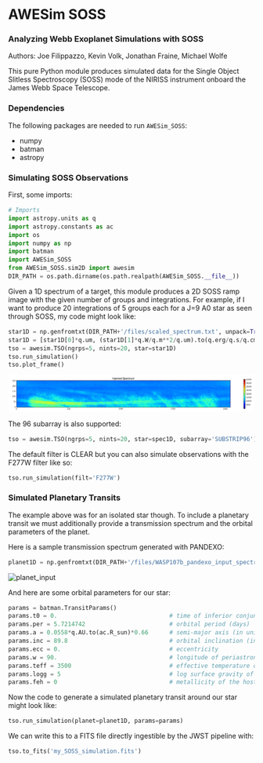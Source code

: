# AWESim SOSS

### Analyzing Webb Exoplanet Simulations with SOSS

Authors: Joe Filippazzo, Kevin Volk, Jonathan Fraine, Michael Wolfe

This pure Python module produces simulated data for the Single Object Slitless Spectroscopy (SOSS) mode of the NIRISS instrument onboard the James Webb Space Telescope.

### Dependencies
The following packages are needed to run `AWESim_SOSS`:
- numpy
- batman
- astropy

### Simulating SOSS Observations

First, some imports:

```python
# Imports
import astropy.units as q
import astropy.constants as ac
import os
import numpy as np
import batman
import AWESim_SOSS
from AWESim_SOSS.sim2D import awesim
DIR_PATH = os.path.dirname(os.path.realpath(AWESim_SOSS.__file__))
```

Given a 1D spectrum of a target, this module produces a 2D SOSS ramp image with the given number of groups and integrations. For example, if I want to produce 20 integrations of 5 groups each for a J=9 A0 star as seen through SOSS, my code might look like:

```python
star1D = np.genfromtxt(DIR_PATH+'/files/scaled_spectrum.txt', unpack=True)
star1D = [star1D[0]*q.um, (star1D[1]*q.W/q.m**2/q.um).to(q.erg/q.s/q.cm**2/q.AA)]
tso = awesim.TSO(ngrps=5, nints=20, star=star1D)
tso.run_simulation()
tso.plot_frame()
```

![output](AWESim_SOSS/img/2D_star.png "The output trace")

The 96 subarray is also supported:

```python
tso = awesim.TSO(ngrps=5, nints=20, star=spec1D, subarray='SUBSTRIP96')
```

The default filter is CLEAR but you can also simulate observations with the F277W filter like so:

```python
tso.run_simulation(filt='F277W')
```

### Simulated Planetary Transits

The example above was for an isolated star though. To include a planetary transit we must additionally provide a transmission spectrum and the orbital parameters of the planet.

Here is a sample transmission spectrum generated with PANDEXO:

```python
planet1D = np.genfromtxt(DIR_PATH+'/files/WASP107b_pandexo_input_spectrum.dat', unpack=True)
````

![planet_input](AWESim_SOSS/img/1D_planet.png "The input transmission spectrum")

And here are some orbital parameters for our star:

```python
params = batman.TransitParams()
params.t0 = 0.                                # time of inferior conjunction
params.per = 5.7214742                        # orbital period (days)
params.a = 0.0558*q.AU.to(ac.R_sun)*0.66      # semi-major axis (in units of stellar radii)
params.inc = 89.8                             # orbital inclination (in degrees)
params.ecc = 0.                               # eccentricity
params.w = 90.                                # longitude of periastron (in degrees)
params.teff = 3500                            # effective temperature of the host star
params.logg = 5                               # log surface gravity of the host star
params.feh = 0                                # metallicity of the host star
```

Now the code to generate a simulated planetary transit around our star might look like:

```python
tso.run_simulation(planet=planet1D, params=params)
```

We can write this to a FITS file directly ingestible by the JWST pipeline with:

```python
tso.to_fits('my_SOSS_simulation.fits')
```

<!--We can verify that the lightcurves are wavelength dependent by plotting a few different columns of the SOSS trace like so:

```python
TSO.plot_lightcurve([15,150,300])
```

![lightcurves](AWESim_SOSS/img/lc.png "lightcurves") -->
